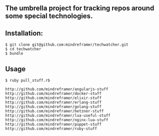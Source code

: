 ## The umbrella project for tracking repos around some special technologies.


## Installation:

    $ git clone git@github.com:mindreframer/techwatcher.git
    $ cd techwatcher
    $ bundle

## Usage

    $ ruby pull_stuff.rb


<!-- PROJECTS_LIST_START -->
    http://github.com/mindreframer/angularjs-stuff
    http://github.com/mindreframer/docker-stuff
    http://github.com/mindreframer/elixir-stuff
    http://github.com/mindreframer/erlang-stuff
    http://github.com/mindreframer/golang-stuff
    http://github.com/mindreframer/hetzner-stuff
    http://github.com/mindreframer/lua-useful-stuff
    http://github.com/mindreframer/nginx-lua-stuff
    http://github.com/mindreframer/puppet-stuff
    http://github.com/mindreframer/ruby-stuff
<!-- PROJECTS_LIST_END -->
